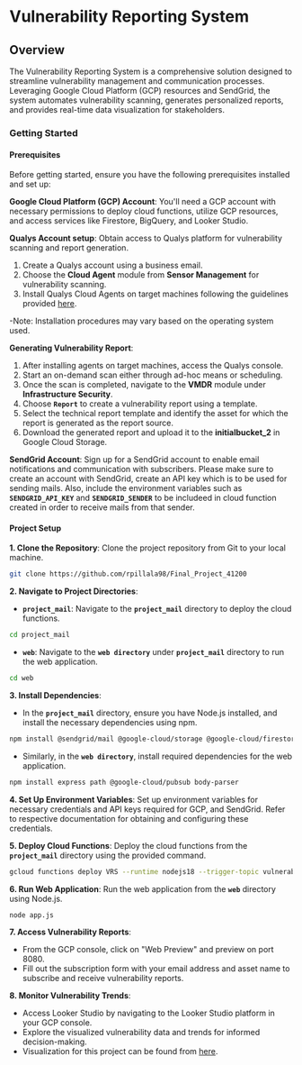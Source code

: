 # Vulnerability Reporting System 

## Overview

The Vulnerability Reporting System is a comprehensive solution designed to streamline vulnerability management and communication processes. Leveraging Google Cloud Platform (GCP) resources and SendGrid, the system automates vulnerability scanning, generates personalized reports, and provides real-time data visualization for stakeholders.

### Getting Started
#### Prerequisites
Before getting started, ensure you have the following prerequisites installed and set up:

**Google Cloud Platform (GCP) Account**: You'll need a GCP account with necessary permissions to deploy cloud functions, utilize GCP resources, and access services like Firestore, BigQuery, and Looker Studio.

**Qualys Account setup**: Obtain access to Qualys platform for vulnerability scanning and report generation.
1. Create a Qualys account using a business email.
2. Choose the **Cloud Agent** module from **Sensor Management** for vulnerability scanning.
3. Install Qualys Cloud Agents on target machines following the guidelines provided [here](https://docs.qualys.com/en/csam/latest/inventory/sensors/cloud_agent.htm).

-Note: Installation procedures may vary based on the operating system used.

**Generating Vulnerability Report**:
1. After installing agents on target machines, access the Qualys console.
2. Start an on-demand scan either through ad-hoc means or scheduling.
3. Once the scan is completed, navigate to the **VMDR** module under **Infrastructure Security**.
4. Choose **`Report`** to create a vulnerability report using a template.
5. Select the technical report template and identify the asset for which the report is generated as the report source.
6. Download the generated report and upload it to the **initialbucket_2** in Google Cloud Storage.


**SendGrid Account**: Sign up for a SendGrid account to enable email notifications and communication with subscribers.
Please make sure to create an account with SendGrid, create an API key which is to be used for sending mails.
Also, include the environment variables such as **`SENDGRID_API_KEY`** and **`SENDGRID_SENDER`** to be includeed in cloud function created in order to receive mails from that sender.

#### Project Setup
**1. Clone the Repository**: Clone the project repository from Git to your local machine.

```bash
git clone https://github.com/rpillala98/Final_Project_41200
```

**2. Navigate to Project Directories**:
- **`project_mail`**: Navigate to the **`project_mail`** directory to deploy the cloud functions.

```bash
cd project_mail
```

- **`web`**: Navigate to the **`web directory`** under **`project_mail`** directory to run the web application.

```bash
cd web
```

**3. Install Dependencies**:
- In the **`project_mail`** directory, ensure you have Node.js installed, and install the necessary dependencies using npm.

```bash
npm install @sendgrid/mail @google-cloud/storage @google-cloud/firestore @google-cloud/bigquery csv-parser fs path
```

- Similarly, in the **`web directory`**, install required dependencies for the web application.
```bash
npm install express path @google-cloud/pubsub body-parser
```

**4. Set Up Environment Variables**:
Set up environment variables for necessary credentials and API keys required for GCP, and SendGrid. Refer to respective documentation for obtaining and configuring these credentials.

**5. Deploy Cloud Functions**:
Deploy the cloud functions from the **`project_mail`** directory using the provided command.
```bash
gcloud functions deploy VRS --runtime nodejs18 --trigger-topic vulnerability_report --entry-point Main --no-gen2
```

**6. Run Web Application**:
Run the web application from the **`web`** directory using Node.js.

```bash
node app.js
```

**7. Access Vulnerability Reports**:
- From the GCP console, click on "Web Preview" and preview on port 8080.
- Fill out the subscription form with your email address and asset name to subscribe and receive vulnerability reports.

**8. Monitor Vulnerability Trends**:
- Access Looker Studio by navigating to the Looker Studio platform in your GCP console. 
- Explore the visualized vulnerability data and trends for informed decision-making.
- Visualization for this project can be found from [here](https://lookerstudio.google.com/reporting/98c46503-e89b-40ae-bd9c-45cc127af4b8/page/p3TyD).